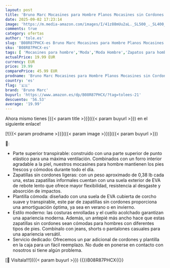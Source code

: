 ```yaml
---
layout: post
title: 'Bruno Marc Mocasines para Hombre Planos Mocasines sin Cordones Zapatos Clásicos Casual de Confort Suave Negro BLS211 Talla 41.5EU/8.5US'
date: 2025-09-02 17:23:14
image: 'https://m.media-amazon.com/images/I/41z88mUu2aL._SL500_._SL400_.jpg'
comments: true
category: ofertas
author: 'tole.es'
slug: 'B08R87PHCX-es Bruno Marc Mocasines para Hombre Planos Mocasines sin...'
sku: 'B08R87PHCX-es'
tags: [ 'Mocasines para hombre','Moda','Moda Hombre','Zapatos para hombre','bruno marc','zapatos','🇪🇸', ]
actualPrice: 19.99 EUR
currency: EUR
price: 19.99
comparePrice: 45.99 EUR
prodname: 'Bruno Marc Mocasines para Hombre Planos Mocasines sin Cordones Zapatos Clásicos Casual de Confort Suave Negro BLS211 Talla 41.5EU/8.5US'
country: 'es'
flag: '🇪🇸'
brand: 'Bruno Marc'
buyurl: 'https://www.amazon.es/dp/B08R87PHCX/?tag=tolees-21'
descuento: '56.53'
average: '19.99'
---
```


Ahora mismo tienes [{{< param title >}}]({{< param buyurl >}}) en el siguiente enlace!

[![{{< param prodname >}}]({{< param image >}})]({{< param buyurl >}})

🔎:

- Parte superior transpirable: construido con una parte superior de punto elástico para una máxima ventilación. Combinados con un forro interior agradable a la piel, nuestros mocasines para hombre mantienen los pies frescos y cómodos durante todo el día.
- Zapatillas sin cordones ligeras: con un peso aproximado de 0,38 lb cada una, estas zapatillas informales cuentan con una suela exterior de EVA de rebote lento que ofrece mayor flexibilidad, resistencia al desgaste y absorción de impactos.
- Plantilla cómoda: diseñado con una suela de EVA cubierta de corcho suave y transpirable, este par de zapatillas sin cordones proporciona una amortiguación óptima, ya sea en verano o en invierno.
- Estilo moderno: las costuras enrolladas y el cuello acolchado garantizan una apariencia moderna. Además, un antepié más ancho hace que estas zapatillas sin cordones sean cómodas para hombres con diferentes tipos de pies. Combínalo con jeans, shorts o pantalones casuales para una apariencia versátil.
- Servicio dedicado: Ofrecemos un par adicional de cordones y plantilla en la caja para un fácil reemplazo. No dude en ponerse en contacto con nosotros si tiene algún problema.

[🛒 Visítala!!!]({{< param buyurl >}})
{{<world>}}B08R87PHCX{{</world>}}
